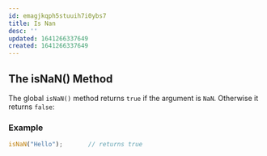 ```yaml
---
id: emagjkqph5stuuih7i0ybs7
title: Is Nan
desc: ''
updated: 1641266337649
created: 1641266337649
---
```



## The isNaN() Method

The global `isNaN()` method returns `true` if the argument is `NaN`. Otherwise it returns `false`:

### Example

```js
isNaN("Hello");       // returns true
```

